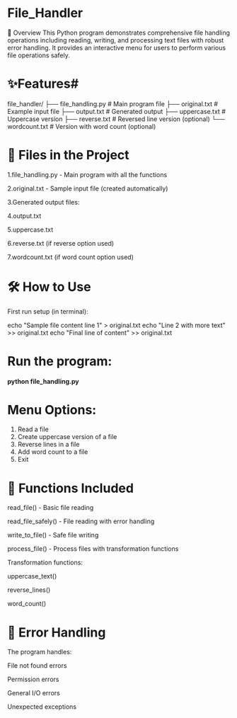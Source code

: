 # File_Handler
📁 Overview
This Python program demonstrates comprehensive file handling operations including reading, writing, and processing text files with robust error handling. It provides an interactive menu for users to perform various file operations safely.

# ✨Features#

file_handler/
├── file_handling.py    # Main program file
├── original.txt        # Example input file
├── output.txt          # Generated output
├── uppercase.txt       # Uppercase version
├── reverse.txt         # Reversed line version (optional)
└── wordcount.txt       # Version with word count (optional)


# 📂 Files in the Project

1.file_handling.py - Main program with all the functions

2.original.txt - Sample input file (created automatically)

3.Generated output files:

4.output.txt

5.uppercase.txt

6.reverse.txt (if reverse option used)

7.wordcount.txt (if word count option used)

# 🛠️ How to Use
First run setup (in terminal):

echo "Sample file content line 1" > original.txt
echo "Line 2 with more text" >> original.txt
echo "Final line of content" >> original.txt

# Run the program:
#### python file_handling.py


# Menu Options:
1. Read a file
2. Create uppercase version of a file
3. Reverse lines in a file
4. Add word count to a file
5. Exit
    
# 🔧 Functions Included
read_file() - Basic file reading

read_file_safely() - File reading with error handling

write_to_file() - Safe file writing

process_file() - Process files with transformation functions

Transformation functions:

uppercase_text()

reverse_lines()

word_count()

# 🚨 Error Handling
The program handles:

File not found errors

Permission errors

General I/O errors

Unexpected exceptions

